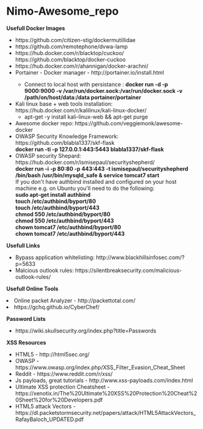 # Nimo-Awesome_repo

<p2><b>Usefull Docker Images</b></p2>
<ul>
<li>https://github.com/citizen-stig/dockermutillidae</li>
<li>https://github.com/remotephone/dvwa-lamp</li>
<li>https://hub.docker.com/r/blacktop/cuckoo/    https://github.com/blacktop/docker-cuckoo </li>
<li>https://hub.docker.com/r/ahannigan/docker-arachni/</li>
<li> Portainer - Docker manager - http://portainer.io/install.html</li>
  <ul ul style="list-style-type:circle">
  <li> Connect to local host with persistance : <b>docker run -d -p 9000:9000 -v /var/run/docker.sock:/var/run/docker.sock -v /path/on/host/data:/data portainer/portainer</b></li>
  </ul>
  <li> Kali linux base + web tools installation: https://hub.docker.com/r/kalilinux/kali-linux-docker/
  <ul style="list-style-type:circle">
  <li>apt-get -y install kali-linux-web && apt-get purge</li>
  </ul>
  <li> Awesome docker repo: https://github.com/veggiemonk/awesome-docker </li>
  <li> OWASP Security Knowledge Framework: https://github.com/blabla1337/skf-flask <br>
  <b>docker run -ti -p 127.0.0.1:443:5443 blabla1337/skf-flask</b></li>
  <li>OWASP security Shepard: https://hub.docker.com/r/ismisepaul/securityshepherd/<br>
  <b>docker run -i -p 80:80 -p 443:443 -t ismisepaul/securityshepherd /bin/bash /usr/bin/mysqld_safe & service tomcat7 start </b><br>
If you don't have authbind installed and configured on your host machine e.g. on Ubuntu you'll need to do the following:
<b><br> 
sudo apt-get install authbind  <br> 
touch /etc/authbind/byport/80  <br> 
touch /etc/authbind/byport/443  <br> 
chmod 550 /etc/authbind/byport/80  <br> 
chmod 550 /etc/authbind/byport/443  <br> 
chown tomcat7 /etc/authbind/byport/80  <br> 
chown tomcat7 /etc/authbind/byport/443</b></li>
</ul>


<p2><b>Usefull Links</b></p2>
<ul>
<li>Bypass application whitelisting: http://www.blackhillsinfosec.com/?p=5633</li>
<li>Malcious outlook rules: https://silentbreaksecurity.com/malicious-outlook-rules/ </li>
</ul>

<p2><b>Usefull Online Tools</b><p2>
<li>Online packet Analyzer - http://packettotal.com/ </li>
<li>https://gchq.github.io/CyberChef/</li>

<p2><b>Password Lists</b></p2>
<ul>
<li>https://wiki.skullsecurity.org/index.php?title=Passwords</li>
</ul>

<p2><b>XSS Resources</b></p2>
<ul>
<li>HTML5 - http://html5sec.org/</li>
<li>OWASP - https://www.owasp.org/index.php/XSS_Filter_Evasion_Cheat_Sheet</li>
<li>Reddit - https://www.reddit.com/r/xss/</li>
<li>Js payloads, great tutorials - http://www.xss-payloads.com/index.html</li>
<li>Ultimate XSS protection Cheatsheet - https://xenotix.in/The%20Ultimate%20XSS%20Protection%20Cheat%20Sheet%20for%20Developers.pdf </li>
<li>HTML5 attack Vectors - https://dl.packetstormsecurity.net/papers/attack/HTML5AttackVectors_RafayBaloch_UPDATED.pdf </li>
</ul>

